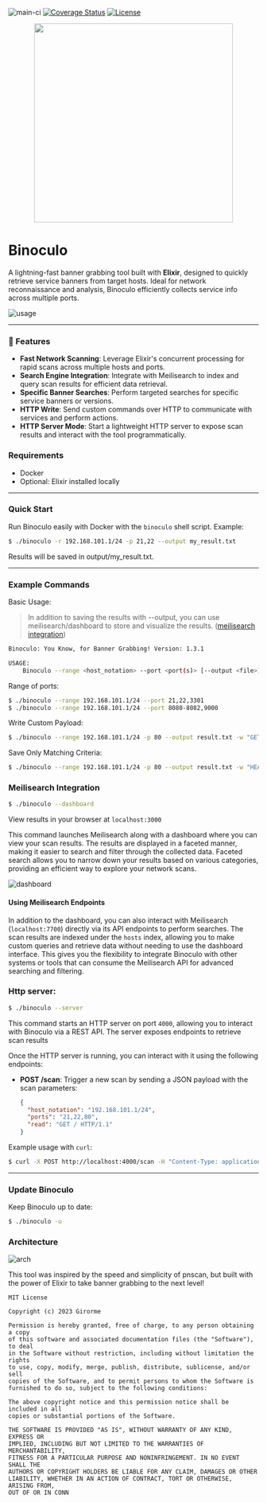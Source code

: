 ![main-ci](https://github.com/girorme/binoculo-daemon/actions/workflows/elixir.yml/badge.svg?branch=main)
[![Coverage Status](https://coveralls.io/repos/github/girorme/binoculo/badge.svg?branch=main)](https://coveralls.io/github/girorme/binoculo?branch=main)
[![License](https://img.shields.io/badge/License-MIT-blue)](https://github.com/girorme/binoculo-daemon/blob/main/LICENSE)

<p align="center">
   <img align="center" src="repo_assets/logo.png" width="400"/>
</p>

# Binoculo
A lightning-fast banner grabbing tool built with **Elixir**, designed to quickly retrieve service banners from target hosts. Ideal for network reconnaissance and analysis, Binoculo efficiently collects service info across multiple ports.

![usage](repo_assets/binoculo_usage.gif)

---

### :rocket: Features
- **Fast Network Scanning**: Leverage Elixir's concurrent processing for rapid scans across multiple hosts and ports.
- **Search Engine Integration**: Integrate with Meilisearch to index and query scan results for efficient data retrieval.
- **Specific Banner Searches**: Perform targeted searches for specific service banners or versions.
- **HTTP Write**: Send custom commands over HTTP to communicate with services and perform actions.
- **HTTP Server Mode**: Start a lightweight HTTP server to expose scan results and interact with the tool programmatically.

### Requirements
- Docker
- Optional: Elixir installed locally

---

### Quick Start
Run Binoculo easily with Docker with the `binoculo` shell script. Example:

```bash
$ ./binoculo -r 192.168.101.1/24 -p 21,22 --output my_result.txt
```

Results will be saved in output/my_result.txt.

---

### Example Commands
Basic Usage:

> In addition to saving the results with --output, you can use meilisearch/dashboard to store and visualize the results. ([meilisearch integration](#Meilisearch-Integration))

```bash
Binoculo: You Know, for Banner Grabbing! Version: 1.3.1

USAGE:
    Binoculo --range <host_notation> --port <port(s)> [--output <file>] [--write <payload>] [--read <criteria>]
```

Range of ports:
```bash
$ ./binoculo --range 192.168.101.1/24 --port 21,22,3301
$ ./binoculo --range 192.168.101.1/24 --port 8080-8082,9000
```

Write Custom Payload:
```bash
$ ./binoculo --range 192.168.101.1/24 -p 80 --output result.txt -w "GET / HTTP/1.1"
```

Save Only Matching Criteria:
```bash
$ ./binoculo --range 192.168.101.1/24 -p 80 --output result.txt -w "HEAD / HTTP/1.1" -r "Apache"
```

### Meilisearch Integration

```bash
$ ./binoculo --dashboard
```

View results in your browser at `localhost:3000`

This command launches Meilisearch along with a dashboard where you can view your scan results. The results are displayed in a faceted manner, making it easier to search and filter through the collected data. Faceted search allows you to narrow down your results based on various categories, providing an efficient way to explore your network scans.

![dashboard](repo_assets/dashboard.png)

#### Using Meilisearch Endpoints

In addition to the dashboard, you can also interact with Meilisearch (`localhost:7700`) directly via its API endpoints to perform searches. The scan results are indexed under the `hosts` index, allowing you to make custom queries and retrieve data without needing to use the dashboard interface. This gives you the flexibility to integrate Binoculo with other systems or tools that can consume the Meilisearch API for advanced searching and filtering.

### Http server:

```bash
$ ./binoculo --server
```

This command starts an HTTP server on port `4000`, allowing you to interact with Binoculo via a REST API. The server exposes endpoints to retrieve scan results

Once the HTTP server is running, you can interact with it using the following endpoints:

- **POST /scan**: Trigger a new scan by sending a JSON payload with the scan parameters:
  ```json
  {
    "host_notation": "192.168.101.1/24",
    "ports": "21,22,80",
    "read": "GET / HTTP/1.1"
  }
  ```

Example usage with `curl`:
```bash
$ curl -X POST http://localhost:4000/scan -H "Content-Type: application/json" -d '{"host_notation":"192.168.101.1/24","ports":"80"}'
```

---

### Update Binoculo

Keep Binoculo up to date:
```bash
$ ./binoculo -u
```

### Architecture
![arch](repo_assets/binoculo-arch.png)

This tool was inspired by the speed and simplicity of pnscan, but built with the power of Elixir to take banner grabbing to the next level!

```
MIT License

Copyright (c) 2023 Girorme

Permission is hereby granted, free of charge, to any person obtaining a copy
of this software and associated documentation files (the "Software"), to deal
in the Software without restriction, including without limitation the rights
to use, copy, modify, merge, publish, distribute, sublicense, and/or sell
copies of the Software, and to permit persons to whom the Software is
furnished to do so, subject to the following conditions:

The above copyright notice and this permission notice shall be included in all
copies or substantial portions of the Software.

THE SOFTWARE IS PROVIDED "AS IS", WITHOUT WARRANTY OF ANY KIND, EXPRESS OR
IMPLIED, INCLUDING BUT NOT LIMITED TO THE WARRANTIES OF MERCHANTABILITY,
FITNESS FOR A PARTICULAR PURPOSE AND NONINFRINGEMENT. IN NO EVENT SHALL THE
AUTHORS OR COPYRIGHT HOLDERS BE LIABLE FOR ANY CLAIM, DAMAGES OR OTHER
LIABILITY, WHETHER IN AN ACTION OF CONTRACT, TORT OR OTHERWISE, ARISING FROM,
OUT OF OR IN CONN
```
